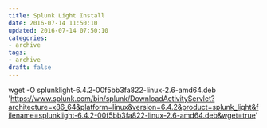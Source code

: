 ```yaml
---
title: Splunk Light Install
date: 2016-07-14 11:50:10
updated: 2016-07-14 07:50:10
categories:
- archive
tags:
- archive
draft: false
---
```


wget -O splunklight-6.4.2-00f5bb3fa822-linux-2.6-amd64.deb 'https://www.splunk.com/bin/splunk/DownloadActivityServlet?architecture=x86_64&platform=linux&version=6.4.2&product=splunk_light&filename=splunklight-6.4.2-00f5bb3fa822-linux-2.6-amd64.deb&wget=true'